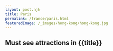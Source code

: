 ```yaml
---
layout: post.njk
title: Paris
permalink: /france/paris.html
featuredImage: /_images/hong-kong/hong-kong.jpg
---
```

## Must see attractions in {{title}}
